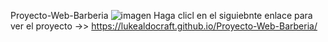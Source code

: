 Proyecto-Web-Barberia ![imagen](https://github.com/LukeAldoCraft/Proyecto-Web-Barberia/assets/91865442/a4763fa1-b4ac-4a84-80a8-4f3487890cf5)
 Haga clicl en el siguiebnte enlace para ver el proyecto ->> https://lukealdocraft.github.io/Proyecto-Web-Barberia/
